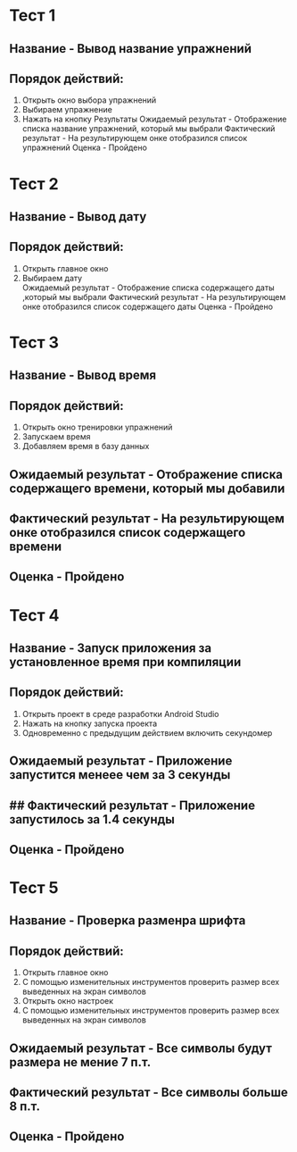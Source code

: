 #  Тест 1
## Название - Вывод название упражнений   
## Порядок действий: 
1. Открыть окно выбора упражнений 
2. Выбираем упражнение 
3. Нажать на кнопку Результаты 
Ожидаемый результат - Отображение списка название упражнений, который мы выбрали 
Фактический результат - На результирующем онке отобразился список упражнений 
Оценка - Пройдено

#  Тест 2
## Название - Вывод дату    
## Порядок действий: 
1. Открыть главное окно 
2. Выбираем дату   
Ожидаемый результат - Отображение списка содержащего даты ,который мы выбрали 
Фактический результат - На результирующем онке отобразился список содержащего даты 
Оценка - Пройдено


#  Тест 3
## Название - Вывод время 
## Порядок действий: 
1. Открыть окно тренировки упражнений   
2. Запускаем время 
3. Добавляем время в базу данных
## Ожидаемый результат - Отображение списка содержащего времени, который мы добавили
## Фактический результат - На результирующем онке отобразился список содержащего времени 
## Оценка - Пройдено



#  Тест 4
## Название - Запуск приложения за установленное время при компиляции
## Порядок действий: 
1. Открыть проект в среде разработки Android Studio
2. Нажать на кнопку запуска проекта
3. Одновременно с предыдущим действием включить секундомер
## Ожидаемый результат - Приложение запустится менеее чем за 3 секунды
## ## Фактический результат - Приложение запустилось за 1.4 секунды
## Оценка - Пройдено


#  Тест 5
## Название - Проверка разменра шрифта
## Порядок действий: 
1. Открыть главное окно
2. С помощью изменительных инструментов проверить размер всех выведенных на экран символов
3. Открыть окно настроек
4. С помощью изменительных инструментов проверить размер всех выведенных на экран символов
## Ожидаемый результат - Все символы будут размера не мение 7 п.т.
## Фактический результат - Все символы больше 8 п.т.
## Оценка - Пройдено





